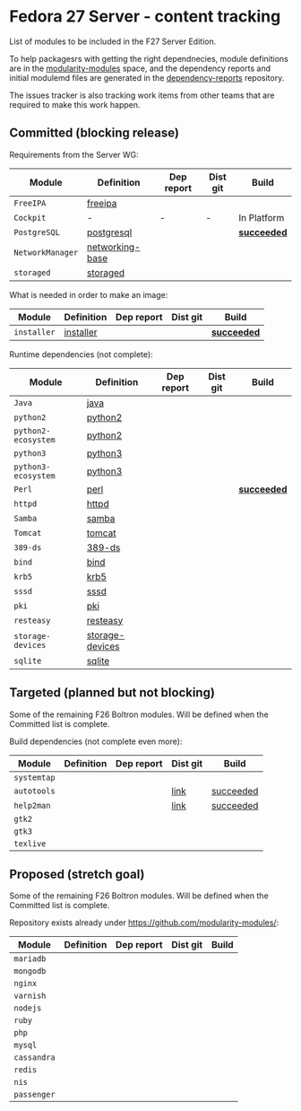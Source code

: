 # Fedora 27 Server - content tracking

List of modules to be included in the F27 Server Edition.

To help packagesrs with getting the right dependnecies, module definitions are in the [modularity-modules](https://github.com/modularity-modules) space, and the dependency reports and initial modulemd files are generated in the [dependency-reports](https://github.com/fedora-modularity/dependency-report) repository.

The issues tracker is also tracking work items from other teams that are required to make this work happen.

## Committed (blocking release)

Requirements from the Server WG:

| Module | Definition | Dep report | Dist git | Build |
|---|---|---|---|---|
| `FreeIPA ` | [freeipa](https://github.com/modularity-modules/freeipa) | | | | |
| `Cockpit` | - | - | - | In Platform |
| `PostgreSQL` | [postgresql](https://github.com/modularity-modules/postgresql) | | | [**succeeded**](https://mbs.fedoraproject.org/module-build-service/1/module-builds/831) |
| `NetworkManager` | [networking-base](https://github.com/modularity-modules/networking-base) | | | | |
| `storaged` | [storaged](https://github.com/modularity-modules/storaged) | | | | |

What is needed in order to make an image:

| Module | Definition | Dep report | Dist git | Build |
|---|---|---|---|---|
| `installer` | [installer](https://github.com/modularity-modules/installer) | | | [**succeeded**](https://mbs.fedoraproject.org/module-build-service/1/module-builds/816) |

Runtime dependencies (not complete):

| Module | Definition | Dep report | Dist git | Build |
|---|---|---|---|---|
| `Java` | [java](https://github.com/modularity-modules/java) | | | |
| `python2` | [python2](https://github.com/modularity-modules/python2) | | | |
| `python2-ecosystem` | [python2](https://github.com/modularity-modules/python2) | | | |
| `python3` | [python3](https://github.com/modularity-modules/python3) | | | |
| `python3-ecosystem` | [python3](https://github.com/modularity-modules/python3) | | | |
| `Perl` | [perl](https://github.com/modularity-modules/perl) | | | [**succeeded**](https://koji.fedoraproject.org/koji/packages?tagID=1964) |
| `httpd` | [httpd](https://github.com/modularity-modules/httpd) | | | |
| `Samba` | [samba](https://github.com/modularity-modules/samba) | | | |
| `Tomcat` | [tomcat](https://github.com/modularity-modules/tomcat) | | | |
| `389-ds` | [389-ds](https://github.com/modularity-modules/389-ds) | | | |
| `bind` | [bind](https://github.com/modularity-modules/bind) | | | |
| `krb5` | [krb5](https://github.com/modularity-modules/krb5) | | | |
| `sssd` | [sssd](https://github.com/modularity-modules/sssd) | | | |
| `pki` | [pki](https://github.com/modularity-modules/pki) | | | |
| `resteasy` | [resteasy](https://github.com/modularity-modules/resteasy) | | | |
| `storage-devices` | [storage-devices](https://github.com/modularity-modules/storage-devices) | | | |
| `sqlite` | [sqlite](https://github.com/modularity-modules/sqlite) | | | |


## Targeted (planned but not blocking)

Some of the remaining F26 Boltron modules. Will be defined when the Committed list is complete.

Build dependencies (not complete even more):

| Module | Definition | Dep report | Dist git | Build |
|---|---|---|---|---|
| `systemtap` | | | | |
| `autotools` | | | [link](https://src.fedoraproject.org/modules/autotools) | [succeeded](https://koji.fedoraproject.org/koji/buildinfo?buildID=965063) |
| `help2man` | | | [link](https://src.fedoraproject.org/modules/help2man) | [succeeded](https://koji.fedoraproject.org/koji/buildinfo?buildID=965055) |
| `gtk2` | | | | |
| `gtk3` | | | | |
| `texlive` | | | | |

## Proposed (stretch goal)

Some of the remaining F26 Boltron modules. Will be defined when the Committed list is complete.

Repository exists already under https://github.com/modularity-modules/:

| Module | Definition | Dep report | Dist git | Build |
|---|---|---|---|---|
| `mariadb` | | | | |
| `mongodb` | | | | |
| `nginx` | | | | |
| `varnish` | | | | |
| `nodejs` | | | | |
| `ruby` | | | | |
| `php` | | | | |
| `mysql` | | | | |
| `cassandra` | | | | |
| `redis` | | | | |
| `nis` | | | | |
| `passenger` | | | | |
